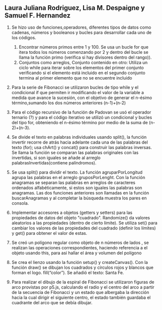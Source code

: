 ## Laura Juliana Rodriguez, Lisa M. Despaigne y Samuel F. Hernandez

1. Se hizo uso de funciones,operadores, diferentes tipos de datos como cadenas, números y booleanos y bucles para desarrollar cada uno de los códigos.
    1. Encontrar números primos entre 1 y 100. Se usa un bucle for que itera todos los números comenzando por 2 y dentro del bucle se llama la función primo (verifica si hay divisores dentro del rango)). 
    2. Conjuntos como arreglos, Conjunto contenido en otro: Utiliza un ciclo while para iterar sobre los elementos del primer conjunto verificando si el elemento está incluido en el segundo conjunto termina al primer elemento que no se encuentre incluido 

2. Para la serie de Fibonacci se utilizaron bucles de tipo while y el condicional if que permiten ir modificando el valor de la variable a medida que avance la sucesión, con el objetivo de generar el n-ésimo término,sumando los dos números anteriores (n-1)+(n-2)

3. Para el código recursivo de la función de Padovan se usó el operador ternario (?) y para el código iterativo se utilizó un condicional y bucles del tipo for, obteniendo el n-ésimo término por medio de la suma de (n-2)+(n-3).

4. Se divide el texto en palabras individuales usando split(), la función invertir recorre de atrás hacia adelante cada una de las palabras del texto (for); usa chArt() y concat() para construir las palabras inversas. Se llama la función se comparan las palabras originales con las invertidas, si son iguales se añade al arreglo palabrasInvertidas(contiene palíndromos).


5. Se usa split() para dividir el texto. La función agruparPorLongitud agrupa las palabras en el arreglo gruposPorLenght. Con la función anagramas se separan las palabras en arreglos de caracteres ordenados alfabéticamente, si estos son iguales las palabras son anagramas. Las dos funciones anteriores son llamadas en la función buscarAnagramas y al completar la búsqueda muestra los pares en consola.  

6. Implementar accesores a objetos (getters y setters) para las propiedades de datos del objeto "cuadrado". Randomize() da valores aleatorios a las propiedades (dentro de cierto límite). Se utiliza set() para cambiar los valores de las propiedades del cuadrado (definir los límites)  y get() para obtener el valor de estas.  

7. Se creó un polígono regular como objeto de n números de lados , se realizan las operaciones correspondientes, haciendo referencia a el objeto usando this, para así hallar el área y volumen del polígono

8. Se crea el lienzo usando la función setup() y createCanvas(). Con la función draw() se dibujan los cuadrados y círculos rojos y blancos que forman el logo. fill(“color”). Se añadió el texto: Santa Fe.
9. Para realizar el dibujo de la espiral de Fibonacci se utilizaron figuras de arco provistas por p5.js, calculando el radio y el centro del arco a partir de la secuencia de Fibonacci y un estado que albergaba la dirección hacia la cual dirigir el siguiente centro, el estado también guardaba el cuadrante del arco que se debía dibujar.